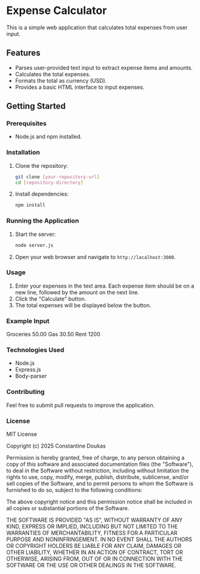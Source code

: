 # Expense Calculator

This is a simple web application that calculates total expenses from user input.

## Features

-   Parses user-provided text input to extract expense items and amounts.
-   Calculates the total expenses.
-   Formats the total as currency (USD).
-   Provides a basic HTML interface to input expenses.

## Getting Started

### Prerequisites

-   Node.js and npm installed.

### Installation

1.  Clone the repository:

    ```bash
    git clone [your-repository-url]
    cd [repository-directory]
    ```

2.  Install dependencies:

    ```bash
    npm install
    ```

### Running the Application

1.  Start the server:

    ```bash
    node server.js
    ```

2.  Open your web browser and navigate to `http://localhost:3000`.

### Usage

1.  Enter your expenses in the text area. Each expense item should be on a new line, followed by the amount on the next line.
2.  Click the "Calculate" button.
3.  The total expenses will be displayed below the button.

### Example Input

Groceries
50.00
Gas
30.50
Rent
1200

### Technologies Used

-   Node.js
-   Express.js
-   Body-parser

### Contributing

Feel free to submit pull requests to improve the application.

### License

MIT License

Copyright (c) 2025 Constantine Doukas

Permission is hereby granted, free of charge, to any person obtaining a copy
of this software and associated documentation files (the "Software"), to deal
in the Software without restriction, including without limitation the rights
to use, copy, modify, merge, publish, distribute, sublicense, and/or sell
copies of the Software, and to permit persons to whom the Software is
furnished to do so, subject to the following conditions:

The above copyright notice and this permission notice shall be included in all
copies or substantial portions of the Software.

THE SOFTWARE IS PROVIDED "AS IS", WITHOUT WARRANTY OF ANY KIND, EXPRESS OR
IMPLIED, INCLUDING BUT NOT LIMITED TO THE WARRANTIES OF MERCHANTABILITY,
FITNESS FOR A PARTICULAR PURPOSE AND NONINFRINGEMENT. IN NO EVENT SHALL THE
AUTHORS OR COPYRIGHT HOLDERS BE LIABLE FOR ANY CLAIM, DAMAGES OR OTHER
LIABILITY, WHETHER IN AN ACTION OF CONTRACT, TORT OR OTHERWISE, ARISING FROM,
OUT OF OR IN CONNECTION WITH THE SOFTWARE OR THE USE OR OTHER DEALINGS IN THE
SOFTWARE.